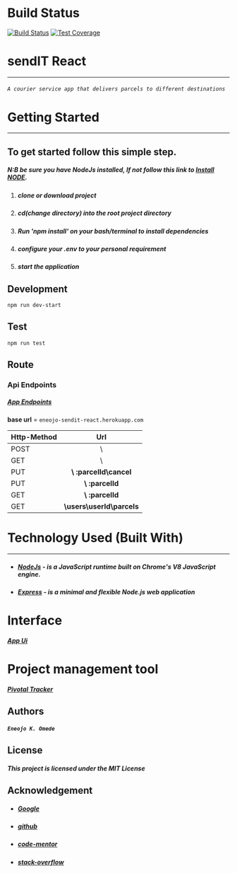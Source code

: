 # Build Status

[![Build Status](https://travis-ci.com/omenkish/Sendit-react.svg?branch=development)](https://travis-ci.com/omenkish/Sendit-react)
[![Test Coverage](https://api.codeclimate.com/v1/badges/69880f498a0510024dc7/test_coverage)](https://codeclimate.com/github/omenkish/Sendit-react/test_coverage)

# sendIT React
---
###### `A courier service app that delivers parcels to different destinations`

# Getting Started
***
## To get started follow this simple step.
##### N:B be sure you have NodeJs installed, If not  follow this link to [Install NODE](https://nodejs.org/en/download/).

1. ##### clone or download project
2. ##### cd(change directory) into the root project directory
3. ##### Run 'npm install' on your bash/terminal to install dependencies
4. ##### configure your .env to your personal requirement
5. ##### start the application

## Development

```
npm run dev-start
```
## Test
```
npm run test
```
## Route

### Api Endpoints

##### [App Endpoints](eneojo-sendit-react.herokuapp.com/)

**base url** = `eneojo-sendit-react.herokuapp.com`

 Http-Method   | Url           |
 ------------- |:-----------------:| 
 POST          |   \  
 GET           |   \           
 PUT           | **\ :parcelId\cancel**
 PUT           | **\ :parcelId** 
 GET           | **\ :parcelId**    
|GET           | **\users\userId\parcels** 

# Technology Used (Built With)
___
* ##### [NodeJs](https://nodejs.org/en/download/)  - is a JavaScript runtime built on Chrome's V8 JavaScript engine.
* ##### [Express](https://expressjs.com/) - is a minimal and flexible Node.js web application 


# Interface

##### [App Ui](eneojo-sendit-react.herokuapp.com)

# Project management tool

##### [Pivotal Tracker](https://www.pivotaltracker.com/n/projects/2326247)

##  Authors
##### `Eneojo K. Omede`

##  License
##### This project is licensed under the MIT License

## Acknowledgement
* ##### [Google](https://github.com/airbnb/javascript)
* ##### [github](https://guides.github.com/features/mastering-markdown/)
* ##### [code-mentor](https://codementor.io/)
* ##### [stack-overflow](https://stackoverflow.com/)
